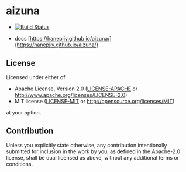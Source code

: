 # aizuna

* [![Build Status](https://travis-ci.org/hanepjiv/aizuna.svg?branch=master)](https://travis-ci.org/hanepjiv/aizuna)

* docs [https://hanepjiv.github.io/aizuna/](https://hanepjiv.github.io/aizuna/)

## License

Licensed under either of

 * Apache License, Version 2.0
   ([LICENSE-APACHE](LICENSE-APACHE) or http://www.apache.org/licenses/LICENSE-2.0)
 * MIT license
   ([LICENSE-MIT](LICENSE-MIT) or http://opensource.org/licenses/MIT)

at your option.

## Contribution

Unless you explicitly state otherwise, any contribution intentionally submitted
for inclusion in the work by you, as defined in the Apache-2.0 license, shall be
dual licensed as above, without any additional terms or conditions.
